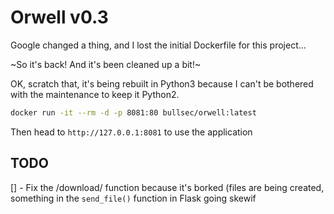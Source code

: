 # Orwell v0.3

Google changed a thing, and I lost the initial Dockerfile for this project...

~So it's back! And it's been cleaned up a bit!~

OK, scratch that, it's being rebuilt in Python3 because I can't be bothered with the maintenance to keep it Python2.

```bash
docker run -it --rm -d -p 8081:80 bullsec/orwell:latest
```

Then head to `http://127.0.0.1:8081` to use the application

## TODO

[] - Fix the /download/ function because it's borked (files are being created, something in the `send_file()` function in Flask going skewif
